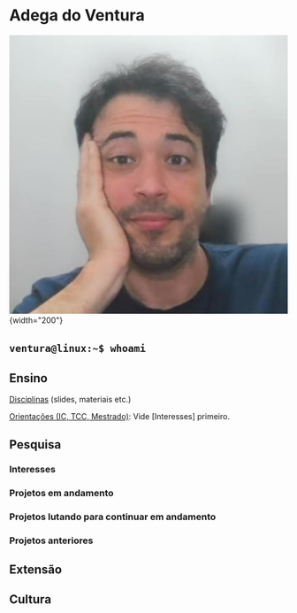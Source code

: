 # Adega do Ventura

![Seja bem vindo! 😄](4x4-marcelo.jpeg){width="200"}

## `ventura@linux:~$ whoami`

## Ensino

[Disciplinas](disciplinas.md) (slides, materiais etc.)

[Orientações (IC, TCC, Mestrado)](orientações.md): Vide [Interesses] primeiro.

## Pesquisa

### Interesses

### Projetos em andamento

### Projetos lutando para continuar em andamento

### Projetos anteriores

## Extensão

## Cultura

<!-- ## Inovação -->
